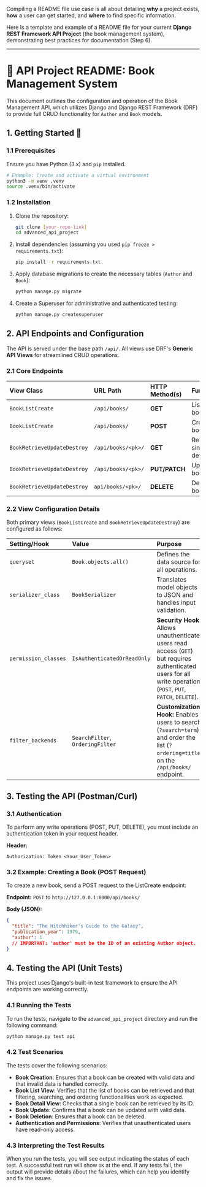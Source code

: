 Compiling a README file use case is all about detailing **why** a project exists, **how** a user can get started, and **where** to find specific information.

Here is a template and example of a README file for your current **Django REST Framework API Project** (the book management system), demonstrating best practices for documentation (Step 6).

---

# 📖 API Project README: Book Management System

This document outlines the configuration and operation of the Book Management API, which utilizes Django and Django REST Framework (DRF) to provide full CRUD functionality for `Author` and `Book` models.

## 1\. Getting Started 🚀

### 1.1 Prerequisites

Ensure you have Python (3.x) and `pip` installed.

```bash
# Example: Create and activate a virtual environment
python3 -m venv .venv
source .venv/bin/activate
```

### 1.2 Installation

1.  Clone the repository:
    ```bash
    git clone [your-repo-link]
    cd advanced_api_project
    ```
2.  Install dependencies (assuming you used `pip freeze > requirements.txt`):
    ```bash
    pip install -r requirements.txt
    ```
3.  Apply database migrations to create the necessary tables (`Author` and `Book`):
    ```bash
    python manage.py migrate
    ```
4.  Create a Superuser for administrative and authenticated testing:
    ```bash
    python manage.py createsuperuser
    ```

## 2\. API Endpoints and Configuration

The API is served under the base path `/api/`. All views use DRF's **Generic API Views** for streamlined CRUD operations.

### 2.1 Core Endpoints

| View Class                  | URL Path           | HTTP Method(s) | Functionality                  | Authentication Required |
| :-------------------------- | :----------------- | :------------- | :----------------------------- | :---------------------- |
| `BookListCreate`            | `/api/books/`      | **GET**        | List all books.                | No                      |
| `BookListCreate`            | `/api/books/`      | **POST**       | Create a new book.             | Yes (Authenticated)     |
| `BookRetrieveUpdateDestroy` | `/api/books/<pk>/` | **GET**        | Retrieve a single book detail. | No                      |
| `BookRetrieveUpdateDestroy` | `/api/books/<pk>/` | **PUT/PATCH**  | Update a book.                 | Yes (Authenticated)     |
| `BookRetrieveUpdateDestroy` | `api/books/<pk>/`  | **DELETE**     | Delete a book.                 | Yes (Authenticated)     |

### 2.2 View Configuration Details

Both primary views (`BookListCreate` and `BookRetrieveUpdateDestroy`) are configured as follows:

| Setting/Hook         | Value                            | Purpose                                                                                                                                                           |
| :------------------- | :------------------------------- | :---------------------------------------------------------------------------------------------------------------------------------------------------------------- |
| `queryset`           | `Book.objects.all()`             | Defines the data source for all operations.                                                                                                                       |
| `serializer_class`   | `BookSerializer`                 | Translates model objects to JSON and handles input validation.                                                                                                    |
| `permission_classes` | `IsAuthenticatedOrReadOnly`      | **Security Hook:** Allows unauthenticated users read access (`GET`) but requires authenticated users for all write operations (`POST`, `PUT`, `PATCH`, `DELETE`). |
| `filter_backends`    | `SearchFilter`, `OrderingFilter` | **Customization Hook:** Enables users to search (`?search=term`) and order the list (`?ordering=title`) on the `/api/books/` endpoint.                            |

## 3\. Testing the API (Postman/Curl)

### 3.1 Authentication

To perform any write operations (POST, PUT, DELETE), you must include an authentication token in your request header.

**Header:**

```
Authorization: Token <Your_User_Token>
```

### 3.2 Example: Creating a Book (POST Request)

To create a new book, send a POST request to the ListCreate endpoint:

**Endpoint:** `POST` to `http://127.0.0.1:8000/api/books/`

**Body (JSON):**

```json
{
  "title": "The Hitchhiker's Guide to the Galaxy",
  "publication_year": 1979,
  "author": 1
  // IMPORTANT: 'author' must be the ID of an existing Author object.
}
```

## 4. Testing the API (Unit Tests)

This project uses Django's built-in test framework to ensure the API endpoints are working correctly.

### 4.1 Running the Tests

To run the tests, navigate to the `advanced_api_project` directory and run the following command:

```bash
python manage.py test api
```

### 4.2 Test Scenarios

The tests cover the following scenarios:

*   **Book Creation**: Ensures that a book can be created with valid data and that invalid data is handled correctly.
*   **Book List View**: Verifies that the list of books can be retrieved and that filtering, searching, and ordering functionalities work as expected.
*   **Book Detail View**: Checks that a single book can be retrieved by its ID.
*   **Book Update**: Confirms that a book can be updated with valid data.
*   **Book Deletion**: Ensures that a book can be deleted.
*   **Authentication and Permissions**: Verifies that unauthenticated users have read-only access.

### 4.3 Interpreting the Test Results

When you run the tests, you will see output indicating the status of each test. A successful test run will show `OK` at the end. If any tests fail, the output will provide details about the failures, which can help you identify and fix the issues.